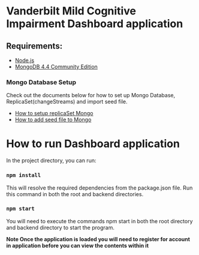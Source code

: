 # Vanderbilt Mild Cognitive Impairment Dashboard application 


## Requirements:
- [Node.js](https://nodejs.org/en/)
- [MongoDB 4.4 Community Edition]( https://docs.mongodb.com/manual/administration/install-community/ ) 

### Mongo Database Setup
Check out the documents below for how to set up Mongo Database, ReplicaSet(changeStreams) and import seed file.

- [How to setup replicaSet Mongo](https://github.com/VU-RASL/MTSU-RobotProject-Dashboard-Spring-2021/blob/main/How%20to%20setup%20replicaSet%20Mongo)
- [How to add seed file to Mongo](https://github.com/VU-RASL/MTSU-RobotProject-Dashboard-Spring-2021/blob/main/How%20to%20add%20seed%20file%20to%20mongodb)


# How to run Dashboard application 
In the project directory, you can run:

### `npm install`

This will resolve the required dependencies from the package.json file.
Run this command in both the root and backend directories.


### `npm start`
You will need to execute the commands npm start in both the root directory and backend directory to start the program.

**Note Once the application is loaded you will need to register for account in application before you can view the contents within it**



